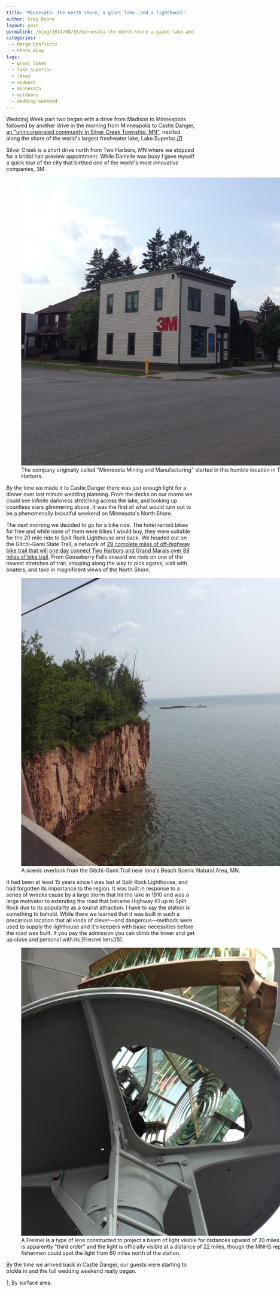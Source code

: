 ```yaml
---
title: 'Minnesota: The north shore, a giant lake, and a lighthouse'
author: Greg Boone
layout: post
permalink: /blog/2014/08/16/minnesota-the-north-shore-a-giant-lake-and-a-lighthouse
categories:
  - Merge Conflicts
  - Photo Blog
tags:
  - great lakes
  - lake superior
  - lakes
  - midwest
  - minnesota
  - outdoors
  - wedding weekend
---
```

Wedding Week part two began with a drive from Madison to Minneapolis followed by
another drive in the morning from Minneapolis to Castle Danger, [an
"unincorporated community in Silver Creek Township, MN"][1], nestled along the
shore of the world's largest freshwater lake, Lake Superior.<a href="#1" id="footnote_1_anchor">_(1)_</a>

Silver Creek is a short drive north from Two Harbors, MN where we stopped for a
bridal hair preview appointment. While Danielle was busy I gave myself a quick
tour of the city that birthed one of the world's most innovative companies, 3M.

<figure id="attachment_1765" style="width: 768px;" class="wp-caption alignnone">
  <img src="/assets/images/2014/08/2014-07-30-16.12.31-1024x1024.jpg" alt="The company originally called &quot;Minnesota Mining and Manufacturing&quot; started in this humble location in Two Harbors." width="768" height="768" class="size-large wp-image-1765" />
  <figcaption class="wp-caption-text">The company originally called "Minnesota Mining and Manufacturing" started in this humble location in Two Harbors.</figcaption>
</figure>
<!--more-->

By the time we made it to Castle Danger there was just enough light for a dinner
over last minute wedding planning. From the decks on our rooms we could see
infinite darkness stretching across the lake, and looking up countless stars
glimmering above. It was the first of what would turn out to be a phenomenally
beautiful weekend on Minnesota's North Shore.

The next morning we decided to go for a bike ride. The hotel rented bikes for
free and while none of them were bikes I would buy, they were suitable for the
20 mile ride to Split Rock Lighthouse and back. We headed out on the Gitchi-Gami
State Trail, a network of [29 complete miles of off-highway bike trail that will
one day connect Two Harbors and Grand Marais over 88 miles of bike trail][3].
From Gooseberry Falls onward we rode on one of the newest stretches of trail,
stopping along the way to pick agates, visit with boaters, and take in
magnificent views of the North Shore.

<figure id="attachment_1766" style="width: 768px;" class="wp-caption alignnone">
  <img src="/assets/images/2014/08/2014-07-31-11.26.17-1024x1024.jpg" alt="A scenic overlook from the Gitchi-Gami Trail near Iona&#039;s Beach Scenic Natural Area, MN." width="768" height="768" class="size-large wp-image-1766" />
  <figcaption class="wp-caption-text">A scenic overlook from the Gitchi-Gami Trail near Iona's Beach Scenic Natural Area, MN.</figcaption>
</figure>
It had been at least 15 years since I was last at Split Rock Lighthouse, and had
forgotten its importance to the region. It was built in response to a series of
wrecks cause by a large storm that hit the lake in 1910 and was a large
motivator to extending the road that became Highway 61 up to Split Rock due to
its popularity as a tourist attraction. I have to say the station is something
to behold. While there we learned that it was built in such a precarious
location that all kinds of clever—and dangerous—methods were used to supply the
lighthouse and it's keepers with basic necessities before the road was built. If
you pay the admission you can climb the tower and get up close and personal with
its [Fresnel lens][5].

<figure id="attachment_1768" style="width: 768px;" class="wp-caption alignnone">
  <img src="/assets/images/2014/08/2014-07-31-12.35.48-1024x1024.jpg" alt="A Fresnel is a type of lens constructed to project a beam of light visible for distances upward of 20 miles. This one is apparently &quot;third order&quot; and the light is officially visible at a distance of 22 miles, though the MNHS reports some fishermen could spot the light from 60 miles north of the station." width="768" height="768" class="size-large wp-image-1768" />
  <figcaption class="wp-caption-text">A Fresnel is a type of lens constructed to project a beam of light visible for distances upward of 20 miles. This one is apparently "third order" and the light is officially visible at a distance of 22 miles, though the MNHS reports some fishermen could spot the light from 60 miles north of the station.</figcaption>
</figure>

By the time we arrived back in Castle Danger, our guests were starting to
trickle in and the full wedding weekend really began.

<a href="#footnote_1_anchor" id="1">1.</a> By surface area.

 [1]: http://en.wikipedia.org/wiki/Castle_Danger,_Minnesota
 [2]: /assets/images/2014/08/2014-07-30-16.12.31.jpg
 [3]: http://www.ggta.org
 [4]: /assets/images/2014/08/2014-07-31-11.26.17.jpg
 [5]: http://en.wikipedia.org/wiki/Fresnel_lens
 [6]: /assets/images/2014/08/2014-07-31-12.35.48.jpg
 [7]: #footnote_1_anchor

